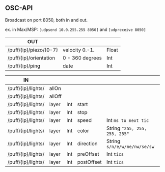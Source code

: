 ## OSC-API

Broadcast on port 8050, both in and out.

ex. in Max/MSP: `[udpsend 10.0.255.255 8050]` and `[udpreceive 8050]`

|OUT|||
|---|---|---|
|/puff/{ip}/piezo/{0-7}|velocity 0.-1.|Float|
|/puff/{ip}/orientation|0 - 360 degrees|Int|
|/puff/{ip}/ping|date|Int|

|IN|||||
|---|---|---|---|---|
|/puff/{ip}/lights/|allOn|
|/puff/{ip}/lights/|allOff|
|/puff/{ip}/lights/|layer|Int|start
|/puff/{ip}/lights/|layer|Int|stop
|/puff/{ip}/lights/|layer|Int|speed|Int `ms to next tic`
|/puff/{ip}/lights/|layer|Int|color|String `"255, 255, 255, 255"`
|/puff/{ip}/lights/|layer|Int|direction|String `s/n/e/w/ne/nw/se/sw`
|/puff/{ip}/lights/|layer|Int|preOffset|Int `tics`
|/puff/{ip}/lights/|layer|Int|postOffset|Int `tics`
